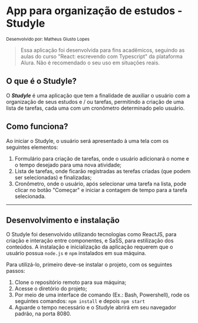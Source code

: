# App para organização de estudos - Studyle

<sup>Desenvolvido por: Matheus Giusto Lopes</sup>

> Essa aplicação foi desenvolvida para fins acadêmicos, seguindo as aulas do curso "React: escrevendo com Typescript" da plataforma Alura. Não é recomendado o seu uso em situações reais.

## O que é o Studyle?

O ***Studyle*** é uma aplicação que tem a finalidade de auxiliar o usuário com a organização de seus estudos e / ou tarefas, permitindo a criação de uma lista de tarefas, cada uma com um cronômetro determinado pelo usuário.

## Como funciona?

Ao iniciar o Studyle, o usuário será apresentado à uma tela com os seguintes elementos:
  1. Formulário para criação de tarefas, onde o usuário adicionará o nome e o tempo desejado para uma nova atividade;
  2. Lista de tarefas, onde ficarão registradas as terefas criadas (que podem ser selecionadas) e finalizadas;
  3. Cronômetro, onde o usuário, após selecionar uma tarefa na lista, pode clicar no botão "Começar" e iniciar a contagem de tempo para a tarefa selecionada.

---

## Desenvolvimento e instalação

O Studyle foi desenvolvido utilizando tecnologias como ReactJS, para criação e interação entre componentes, e SaSS, para estilização dos conteúdos. A instalação e inicialização da aplicação requerem que o usuário possua `node.js` e `npm` instalados em sua máquina.

Para utilizá-lo, primeiro deve-se instalar o projeto, com os seguintes passos:
  1. Clone o repositório remoto para sua máquina;
  2. Acesse o diretório do projeto;
  3. Por meio de uma interface de comando (Ex.: Bash, Powershell), rode os seguintes comandos:
     `npm install` e depois `npm start`
  4. Aguarde o tempo necessário e o Studyle abrirá em seu navegador padrão, na porta 8080.

